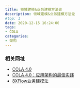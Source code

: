 ```yaml
---
title: 领域建模&业务建模方法论
description: 领域建模&业务建模方法论
#top: 1
date: 2020-12-15 16:24:00
tags:
- COLA
categories:
- 架构
---
```


### 相关网址
- [COLA 4.0](https://github.com/alibaba/COLA)
- [COLA 4.0：应用架构的最佳实践](https://blog.csdn.net/significantfrank/article/details/110934799?utm_source=app)
- [8XFlow业务建模法](https://zhuanlan.zhihu.com/p/361448445)
